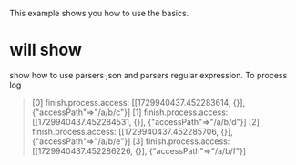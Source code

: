 This example shows you how to use the basics.

# will show
show how to use parsers json and parsers regular expression. To process log


>[0] finish.process.access: [[1729940437.452283614, {}], {"accessPath"=>"/a/b/c"}]
>[1] finish.process.access: [[1729940437.452284531, {}], {"accessPath"=>"/a/b/d"}]
>[2] finish.process.access: [[1729940437.452285706, {}], {"accessPath"=>"/a/b/e"}]
>[3] finish.process.access: [[1729940437.452286226, {}], {"accessPath"=>"/a/b/f"}]


